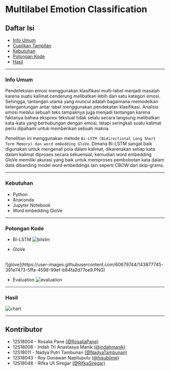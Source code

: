 # Multilabel Emotion Classification

## Daftar Isi 
+ [Info Umum](#info) 
+ [Cuplikan Tampilan](#cuplikan)
+ [Kebutuhan](#kebutuhan)
+ [Potongan Kode](#potongan)
+ [Hasil](#hasil)
-----
<a name="info"></a>
### Info Umum
Pendeteksian emosi menggunakan klasifikasi multi-label menjadi masalah karena suatu kalimat cenderung melibatkan lebih dari satu kategori emosi. Sehingga, tantangan utama yang muncul adalah bagaimana memodelkan ketergantungan antar label menggunakan pendekatan klasifikasi. Analisis emosi melalui sebuah teks tampaknya juga menjadi tantangan karena faktanya bahwa ekspresi tekstual tidak selalu secara langsung melibatkan kata-kata yang berhubungan dengan emosi, tetapi seringkali suatu kalimat perlu dipahami untuk memberikan sebuah makna.

Penelitian ini menggunakan metode `Bi-LSTM (Bidirectional Long Short Term Memory) dan word embedding GloVe`. Dimana Bi-LSTM sangat baik digunakan untuk mengenali pola dalam kalimat, dikarenakan setiap kata dalam kalimat diproses secara sekuensial, kemudian word embedding GloVe memiliki akurasi yang baik untuk memproses pembobotan kata dalam data dibanding model word embeddings lain seperti CBOW dan skip-grams.

-----
<a name="kebutuhan"></a>
### Kebutuhan
+ Python
+ Anaconda
+ Jupyter Notebook
+ Word embedding GloVe

-----
<a name="potongan"></a>
### Potongan Kode
+ Bi-LSTM
![bilstm](https://user-images.githubusercontent.com/60679744/143877704-2c6a2934-4518-484c-ad92-7ae2d5a83bc6.PNG)

+ GloVe
<br />
![glove](https://user-images.githubusercontent.com/60679744/143877745-391e7473-5ffa-4598-99ef-b84fa2d77ce9.PNG)

+ Evaluation
![evaluation](https://user-images.githubusercontent.com/60679744/143879569-22e592a5-2a85-4d9b-b024-3171ea3990b5.PNG)

-----
<a name="Hasil"></a>
### Hasil
![chart](https://user-images.githubusercontent.com/60679744/143879558-7419894d-33aa-4cf7-bfe0-e98a07114d4a.PNG) 

-----

## Kontributor
+ 12S18004 - Rosalia Pane <a href="https://github.com/RosaliaPane">(@RosaliaPane)</a>
+ 12S18008 - Indah Tri Anastasya Manik <a href="https://github.com/indahmanik">(@indahmanik)</a>
+ 12S18011 - Nadya Putri Tambunan <a href="https://github.com/NadyaTambunan">(@NadyaTambunan)</a>
+ 12S18043 - Roy Gunawan Napitupulu <a href="https://github.com/hisublime">(@hisublime)</a>
+ 12S18048 - Rifka Uli Siregar <a href="https://github.com/RifkaSiregar">(@RifkaSiregar)</a>
